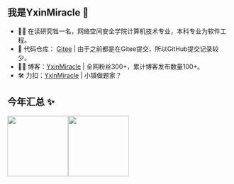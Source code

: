 ## 我是YxinMiracle 🎉

- 👷‍♂️ 在读研究牲一名，网络空间安全学院计算机技术专业，本科专业为软件工程。
- 💌 代码仓库： <a href="https://gitee.com/yxinmiracle">Gitee</a> | 由于之前都是在Gitee提交，所以GitHub提交记录较少。
- 👨‍💻 博客：<a href="https://blog.csdn.net/caiyongxin_001">YxinMiracle</a> | 全网粉丝300+，累计博客发布数量100+。
- 🛠 力扣：<a href="https://leetcode.cn/u/yxinmiracle/">YxinMiracle</a> | 小镇做题家？


## 今年汇总 ✨

<img align="" height="137px" src="https://github-readme-stats.vercel.app/api?username=YxinMiracle&hide_title=true&hide_border=true&show_icons=true&include_all_commits=true&line_height=21&theme=radical" /><img align="" height="137px" src="https://github-readme-stats.vercel.app/api/top-langs/?username=YxinMiracle&layout=compact&hide=javascript&hide_title=true&hide_border=true&theme=radical&locale=cn" />

